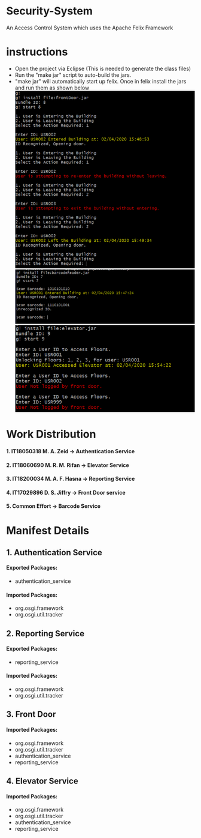 # Security-System
An Access Control System which uses the Apache Felix Framework


# instructions

* Open the project via Eclipse (This is needed to generate the class files)
* Run the "make jar" script to auto-build the jars.
* "make jar" will automatically start up felix. Once in felix install the jars and run them as shown below
![Front Door](https://github.com/dsjiffry/Security-System/raw/master/Front%20Door%20Service.PNG)
![BarCode Reader](https://github.com/dsjiffry/Security-System/raw/master/Barcode%20Reader%20Service.PNG)
![Elevator](https://github.com/dsjiffry/Security-System/raw/master/Elevator%20Service.PNG)

# Work Distribution
#### 1. IT18050318	M. A. Zeid	->	Authentication Service
#### 2. IT18060690	M. R. M. Rifan	->	Elevator Service
#### 3. IT18200034	M. A. F. Hasna	->	Reporting Service
#### 4. IT17029896	D. S. Jiffry	->	Front Door service

#### 5. Common Effort -> Barcode Service



# Manifest Details
 ## 1. Authentication Service
  #### Exported Packages:
  * authentication_service
  #### Imported Packages:
  * org.osgi.framework
  * org.osgi.util.tracker
       
 ## 2. Reporting Service
  #### Exported Packages:
  * reporting_service
  #### Imported Packages:
  * org.osgi.framework
  * org.osgi.util.tracker
        
 ## 3. Front Door
  #### Imported Packages:
  * org.osgi.framework
  * org.osgi.util.tracker
  * authentication_service
  * reporting_service 
  
 ## 4. Elevator Service
  #### Imported Packages:
  * org.osgi.framework
  * org.osgi.util.tracker
  * authentication_service
  * reporting_service 
